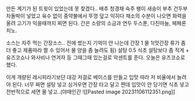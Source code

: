 만든 계기가 된 트윗이 있었는데 못 찾겠다.. 배추 청경채 숙주 팽이 새송이 부추 건두부차돌박이 넣었고 육수 없이 중약불에서 뚜껑 덮고 익히다 채소의 수분이 나오면 화력을 올려 고기가 익을때까지 찌면 된다. 간은 소량의 소금과 연두 두스푼, 다진마늘, 페페론치노.

소스는 자주 먹는 간장소스.. 전에 썼는지 기억이 안 나는데 간장 1 물 1(맛간장 류가 좀 더 좋고 제품따라 짤 수 있어서 물 양을 좀 늘려도 됨) 설탕 0.5 식초 설탕보다 좀 적게 + 유즈코쇼나 와사비나 연겨자 등 그때그때 있는걸로 악센트를 준다. 오늘은 유즈코쇼로 했다.

이게 개량된 레시피라기보단 대강 저걸로 베이스를 만들고 입맛 따라 저 비율에서 늘려야 된다. 너무 짜면 설탕 넣고 싱거우면 간장 타고 달고 짠데 입맛이 안 당기면 식초 넣고 전반적으로 세면 물 넣고..(야매인간
![[Pasted image 20231106112351.png]]